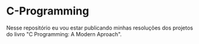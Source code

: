# C-Programming
Nesse repositório eu vou estar publicando minhas resoluções dos projetos do livro "C Programming: A Modern Aproach".
